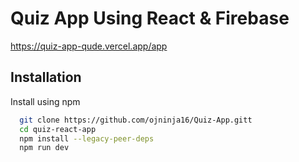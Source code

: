 
# Quiz App Using React & Firebase 
https://quiz-app-qude.vercel.app/app

## Installation

Install using npm

```bash
  git clone https://github.com/ojninja16/Quiz-App.gitt
  cd quiz-react-app
  npm install --legacy-peer-deps
  npm run dev
```

